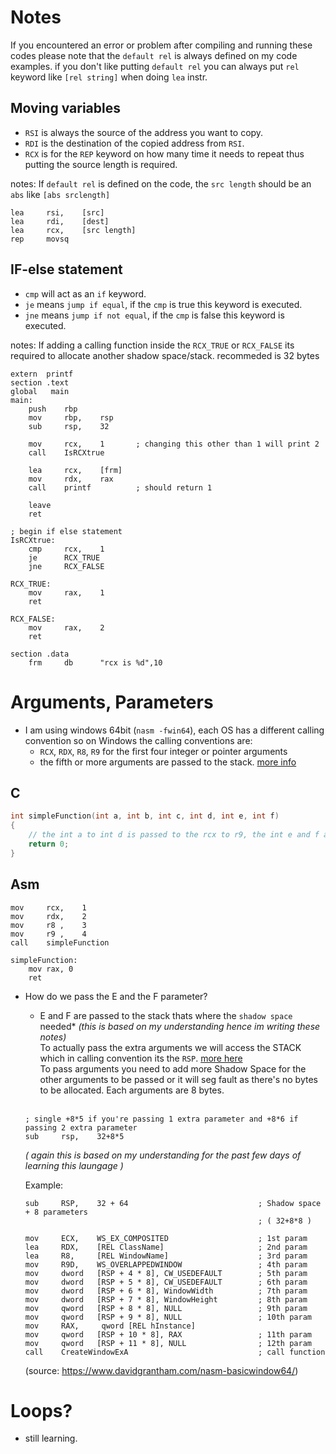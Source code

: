 # Notes

If you encountered an error or problem after compiling and running these codes please note that
the `default rel` is always defined on my code examples. if you don't like putting `default rel` you can
always put `rel` keyword like `[rel string]` when doing `lea` instr.

## Moving variables

- `RSI` is always the source of the address you want to copy.
- `RDI` is the destination of the copied address from `RSI`.
- `RCX` is for the `REP` keyword on how many time it needs to repeat thus putting the source length is required.

notes:
If `default rel` is defined on the code, the `src length` should be an `abs` like `[abs srclength]`

```x86asm
lea     rsi,    [src]
lea     rdi,    [dest]
lea     rcx,    [src length]
rep     movsq
```

## IF-else statement

- `cmp` will act as an `if` keyword.
- `je` means `jump if equal`, if the `cmp` is true this keyword is executed.
- `jne` means `jump if not equal`, if the `cmp` is false this keyword is executed.

notes:
If adding a calling function inside the `RCX_TRUE` or `RCX_FALSE` its required to
allocate another shadow space/stack. recommeded is 32 bytes

```x86asm
extern  printf
section .text
global   main
main:
    push    rbp
    mov     rbp,    rsp
    sub     rsp,    32

    mov     rcx,    1       ; changing this other than 1 will print 2
    call    IsRCXtrue

    lea     rcx,    [frm]
    mov     rdx,    rax
    call    printf          ; should return 1

    leave
    ret

; begin if else statement
IsRCXtrue:
    cmp     rcx,    1
    je      RCX_TRUE
    jne     RCX_FALSE

RCX_TRUE:
    mov     rax,    1
    ret

RCX_FALSE:
    mov     rax,    2
    ret

section .data
    frm     db      "rcx is %d",10
```

# Arguments, Parameters
- I am using windows 64bit (`nasm -fwin64`), each OS has a different calling convention so on Windows the calling conventions are:
    - `RCX`, `RDX`, `R8`, `R9` for the first four integer or pointer arguments
    - the fifth or more arguments are passed to the stack. [more info](https://learn.microsoft.com/en-us/cpp/build/x64-calling-convention?view=msvc-170)

## C
``` C
int simpleFunction(int a, int b, int c, int d, int e, int f)
{
    // the int a to int d is passed to the rcx to r9, the int e and f are passed to the stack
    return 0;
}
```
## Asm
```x86asm
mov     rcx,    1
mov     rdx,    2
mov     r8 ,    3
mov     r9 ,    4
call    simpleFunction

simpleFunction:
    mov rax, 0
    ret
```

- How do we pass the E and the F parameter?
    - E and F are passed to the stack thats where the `shadow space` needed* _(this is based on my understanding hence im writing these notes)_<br>
    To actually pass the extra arguments we will access the STACK which in calling convention its the `RSP`. [more here](https://learn.microsoft.com/en-us/cpp/build/x64-software-conventions?view=msvc-170#register-volatility-and-preservation)<br>
    To pass arguments you need to add more Shadow Space for the other arguments to be passed or it will seg fault as there's no bytes to be allocated. Each arguments are 8 bytes.<br><br>
    ```x86asm
    ; single +8*5 if you're passing 1 extra parameter and +8*6 if passing 2 extra parameter
    sub     rsp,    32+8*5
    ```
    _( again this is based on my understanding for the past few days of learning this laungage )_

    Example:
    ```x86asm
    sub     RSP,    32 + 64                             ; Shadow space + 8 parameters
                                                        ; ( 32+8*8 )

    mov     ECX,    WS_EX_COMPOSITED                    ; 1st param
    lea     RDX,    [REL ClassName]                     ; 2nd param
    lea     R8,     [REL WindowName]                    ; 3rd param
    mov     R9D,    WS_OVERLAPPEDWINDOW                 ; 4th param
    mov     dword   [RSP + 4 * 8], CW_USEDEFAULT        ; 5th param
    mov     dword   [RSP + 5 * 8], CW_USEDEFAULT        ; 6th param
    mov     dword   [RSP + 6 * 8], WindowWidth          ; 7th param
    mov     dword   [RSP + 7 * 8], WindowHeight         ; 8th param
    mov     qword   [RSP + 8 * 8], NULL                 ; 9th param
    mov     qword   [RSP + 9 * 8], NULL                 ; 10th param
    mov     RAX,     qword [REL hInstance]              
    mov     qword   [RSP + 10 * 8], RAX                 ; 11th param
    mov     qword   [RSP + 11 * 8], NULL                ; 12th param
    call    CreateWindowExA                             ; call function
    ```
    (source: https://www.davidgrantham.com/nasm-basicwindow64/)

# Loops?
- still learning.